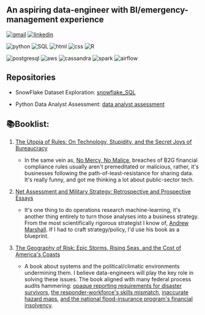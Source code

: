 ## An aspiring data-engineer with BI/emergency-management experience 

[![gmail](https://img.shields.io/badge/Gmail-D14836?style=for-the-badge&logo=gmail&logoColor=white)](mailto:lynma01@gmail.com)
[![linkedin](https://img.shields.io/badge/LinkedIn-0077B5?style=for-the-badge&logo=linkedin&logoColor=white)](https://www.linkedin.com/in/matthew-lyn-6a4b8690/)

![python](https://img.shields.io/badge/Python-3776AB?style=for-the-badge&logo=python&logoColor=white)
![SQL](https://img.shields.io/badge/SQL-316192?style=for-the-badge&logo=r&logoColor=white)
![html](https://img.shields.io/badge/HTML5-E34F26?style=for-the-badge&logo=html5&logoColor=white)
![css](https://img.shields.io/badge/CSS-239120?&style=for-the-badge&logo=css3&logoColor=white)
![R](https://img.shields.io/badge/R-276DC3?style=for-the-badge&logo=r&logoColor=white)

![postgresql](https://img.shields.io/badge/PostgreSQL-316192?style=for-the-badge&logo=postgresql&logoColor=white)
![aws](https://img.shields.io/badge/Amazon_AWS-232F3E?style=for-the-badge&logo=amazon-aws&logoColor=white)
![cassandra](https://img.shields.io/badge/Apache_Cassandra-0089D6?style=for-the-badge&logo=apache-cassandra&logoColor=white)
![spark](https://img.shields.io/badge/PySpark-4285F4?style=for-the-badge&logo=apache-spark&logoColor=white)
![airflow](https://img.shields.io/badge/Apache_Airflow-F59812?style=for-the-badge&logo=apache-airflow&logoColor=white)

## Repositories
- SnowFlake Dataset Exploration:
[snowflake_SQL](https://github.com/lynma01/snowflake_SQL)

- Python Data Analyst Assessment:
[data analyst assessment](https://github.com/lynma01/data-analyst-assessment/blob/main/clair_analysis.ipynb)

## 📚Booklist:
1. [The Utopia of Rules: On Technology, Stupidity, and the Secret Joys of Bureaucracy](https://www.amazon.com/Utopia-Rules-Technology-Stupidity-Bureaucracy/dp/1612195180)
    - In the same vein as, [No Mercy, No Malice](https://www.profgalloway.com/), breaches of B2G financial compliance rules usually aren't premeditated or malicious, rather, it's businesses following the path-of-least-resistance for sharing data. It's really funny, and got me thinking a lot about public-sector tech.

2. [Net Assessment and Military Strategy: Retrospective and Prospective Essays](https://www.amazon.com/Assessment-Military-Strategy-Retrospective-Communications/dp/1621965392)
    - It's one thing to do operations research machine-learning, it's another thing entirely to turn those analyses into a business strategy. From the most scientifically rigorous strategist I know of, [Andrew Marshall](https://www.amazon.com/dp/B06XKVQJK7/ref=dp-kindle-redirect?_encoding=UTF8&btkr=1). If I had to craft strategy/policy, I'd use his book as a blueprint. 

3. [The Geography of Risk: Epic Storms, Rising Seas, and the Cost of America's Coasts](https://www.amazon.com/Geography-Risk-Storms-Rising-Americas/dp/0374160805)
    -  A book about systems and the political/climatic environments undermining them. I believe data-engineers will play the key role in solving these issues. The book aligned with many federal process audits hammering: [opaque reporting requirements for disaster survivors](https://www.gao.gov/products/gao-20-503), [the responder-workforce's skills mismatch](https://www.gao.gov/products/gao-20-360), [inaccurate hazard maps](https://www.gao.gov/products/gao-22-104079), [and the national flood-insurance program's financial insolvency](https://www.gao.gov/products/gao-20-508). 
